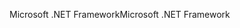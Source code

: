 <span data-ttu-id="f313f-101">Microsoft .NET Framework</span><span class="sxs-lookup"><span data-stu-id="f313f-101">Microsoft .NET Framework</span></span>